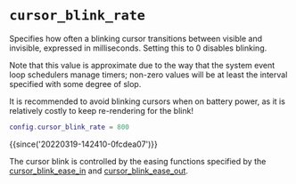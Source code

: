 # `cursor_blink_rate`

Specifies how often a blinking cursor transitions between visible and
invisible, expressed in milliseconds.  Setting this to 0 disables blinking.

Note that this value is approximate due to the way that the system event loop
schedulers manage timers; non-zero values will be at least the interval
specified with some degree of slop.

It is recommended to avoid blinking cursors when on battery power, as it is
relatively costly to keep re-rendering for the blink!

```lua
config.cursor_blink_rate = 800
```

{{since('20220319-142410-0fcdea07')}}

The cursor blink is controlled by the easing functions specified by the
[cursor_blink_ease_in](cursor_blink_ease_in.md) and
[cursor_blink_ease_out](cursor_blink_ease_out.md).
